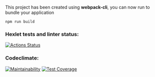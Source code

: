 
This project has been created using **webpack-cli**, you can now run to bundle your application

```
npm run build
```

### Hexlet tests and linter status:
[![Actions Status](https://github.com/saintsloth/frontend-project-lvl3/workflows/hexlet-check/badge.svg)](https://github.com/saintsloth/frontend-project-lvl3/actions)
### Codeclimate:
[![Maintainability](https://api.codeclimate.com/v1/badges/b638330e2a48b4414b94/maintainability)](https://codeclimate.com/github/saintsloth/frontend-project-lvl3/maintainability)
[![Test Coverage](https://api.codeclimate.com/v1/badges/b638330e2a48b4414b94/test_coverage)](https://codeclimate.com/github/saintsloth/frontend-project-lvl3/test_coverage)